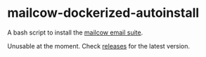 # mailcow-dockerized-autoinstall
A bash script to install the [mailcow email suite](https://github.com/mailcow/mailcow-dockerized).

Unusable at the moment. Check [releases](https://github.com/qwow5/mailcow-dockerized-autoinstall/releases) for the latest version.
